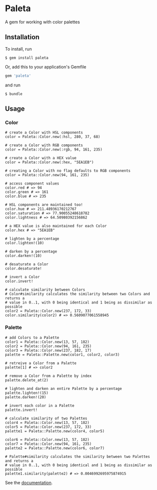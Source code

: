 # Paleta

A gem for working with color palettes

## Installation

To install, run

    $ gem install paleta
	
Or, add this to your application's Gemfile

``` ruby
gem 'paleta'
```

and run

    $ bundle
	
## Usage

### Color

	# create a Color with HSL components
	color = Paleta::Color.new(:hsl, 280, 37, 68)
	
	# create a Color with RGB components
	color = Paleta::Color.new(:rgb, 94, 161, 235)
	
	# create a Color with a HEX value
	color = Paleta::Color.new(:hex, "5EA1EB")
	
    # creating a Color with no flag defaults to RGB components
	color = Paleta::Color.new(94, 161, 235)
	
	# access component values
	color.red # => 94
	color.green # => 161
	color.blue # => 235
	
	# HSL components are maintained too!
	color.hue # => 211.48936170212767
	color.saturation # => 77.90055248618782
	color.lightness # => 64.50980392156862
	
	# a HEX value is also maintained for each Color
	color.hex # => "5EA1EB"
	
	# lighten by a percentage
	color.lighten!(10) 
	
	# darken by a percentage
	color.darken!(10) 
	
	# desaturate a Color
	color.desaturate!
	
	# invert a Color
	color.invert!
	
	# calculate similarity between Colors
	# Color#similarity calculates the similarity between two Colors and returns a
	# value in 0..1, with 0 being identical and 1 being as dissimilar as possible
	color2 = Paleta::Color.new(237, 172, 33)
	color.similarity(color2) # => 0.5609077061558945
	
### Palette

	# add Colors to a Palette
    color1 = Paleta::Color.new(13, 57, 182)
    color2 = Paleta::Color.new(94, 161, 235)
	color3 = Paleta::Color.new(237, 182, 17)
    palette = Paleta::Palette.new(color1, color2, color3)

	# retreive a Color from a Palette
	palette[1] # => color2
	
	# remove a Color from a Palette by index
	palette.delete_at(2)
	
	# lighten and darken an entire Palette by a percentage
	palette.lighten!(15)
	palette.darken!(20)

	# invert each color in a Palette
	palette.invert!
	
	# calculate similarity of two Palettes
    color4 = Paleta::Color.new(13, 57, 182)
    color5 = Paleta::Color.new(237, 172, 33)
    palette1 = Paleta::Palette.new(color4, color5)
    
    color6 = Paleta::Color.new(13, 57, 182)
    color7 = Paleta::Color.new(94, 161, 235)
    palette2 = Paleta::Palette.new(color6, color7)

	# Palette#similarity calculates the similarity between two Palettes and returns a
	# value in 0..1, with 0 being identical and 1 being as dissimilar as possible	
    palette1.similarity(palette2) # => 0.0046992695975874915
	
See the [documentation](http://rubydoc.info/gems/paleta/ "Documentation").

 